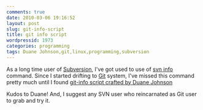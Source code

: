 ```yaml
---
comments: true
date: 2010-03-06 19:16:52
layout: post
slug: git-info-script
title: git info script
wordpressid: 1973
categories: programming
tags: Duane Johnson,git,linux,programming,subversion
---
```


As a long time user of [Subversion](http://subversion.apache.org/), I've got used to use of [svn info](http://svnbook.red-bean.com/en/1.2/svn.ref.svn.c.info.html) command. Since I started drifting to [Git](http://git-scm.com/) system, I've missed this command pretty much until I found [git-info script crafted by Duane Johnson](http://blog.inquirylabs.com/2008/06/12/git-info-kinda-like-svn-info/)





Kudos to Duane! And, I suggest any SVN user who reincarnated as Git user to grab and try it.
